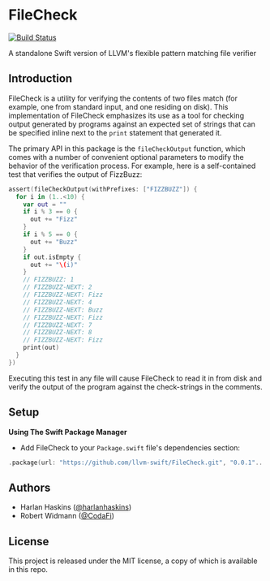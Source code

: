 # FileCheck
[![Build Status](https://travis-ci.org/llvm-swift/FileCheck.svg?branch=master)](https://travis-ci.org/llvm-swift/FileCheck)

A standalone Swift version of LLVM's flexible pattern matching file verifier

## Introduction

FileCheck is a utility for verifying the contents of two files match (for example,
one from standard input, and one residing on disk).  This implementation of
FileCheck emphasizes its use as a tool for checking output generated by programs
against an expected set of strings that can be specified inline next to the
`print` statement that generated it.

The primary API in this package is the `fileCheckOutput` function, which comes
with a number of convenient optional parameters to modify the behavior of the
verification process.  For example, here is a self-contained test that verifies 
the output of FizzBuzz:

```swift
assert(fileCheckOutput(withPrefixes: ["FIZZBUZZ"]) {
  for i in (1..<10) {
    var out = ""
    if i % 3 == 0 {
      out += "Fizz"
    }
    if i % 5 == 0 {
      out += "Buzz"
    }
    if out.isEmpty {
      out += "\(i)"
    }
    // FIZZBUZZ: 1
    // FIZZBUZZ-NEXT: 2
    // FIZZBUZZ-NEXT: Fizz
    // FIZZBUZZ-NEXT: 4
    // FIZZBUZZ-NEXT: Buzz
    // FIZZBUZZ-NEXT: Fizz
    // FIZZBUZZ-NEXT: 7
    // FIZZBUZZ-NEXT: 8
    // FIZZBUZZ-NEXT: Fizz
    print(out)
  }
})
```

Executing this test in any file will cause FileCheck to read it in
from disk and verify the output of the program against the check-strings in the 
comments.

## Setup

**Using The Swift Package Manager**

- Add FileCheck to your `Package.swift` file's dependencies section:

```swift
.package(url: "https://github.com/llvm-swift/FileCheck.git", "0.0.1"..."1.0.0")
```

## Authors

- Harlan Haskins ([@harlanhaskins](https://github.com/harlanhaskins))
- Robert Widmann ([@CodaFi](https://github.com/CodaFi))

## License

This project is released under the MIT license, a copy of which is available in this repo.
